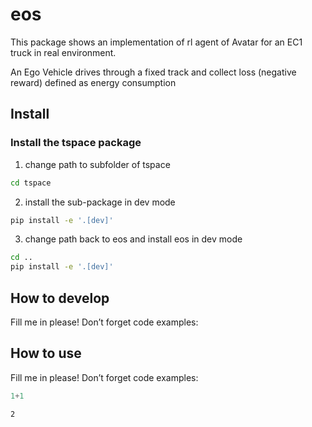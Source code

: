 # eos

<!-- WARNING: THIS FILE WAS AUTOGENERATED! DO NOT EDIT! -->

This package shows an implementation of rl agent of Avatar for an EC1
truck in real environment.

An Ego Vehicle drives through a fixed track and collect loss (negative
reward) defined as energy consumption

## Install

### Install the tspace package

1.  change path to subfolder of tspace

``` sh
cd tspace
```

2.  install the sub-package in dev mode

``` sh
pip install -e '.[dev]'
```

3.  change path back to eos and install eos in dev mode

``` sh
cd ..
pip install -e '.[dev]'
```

## How to develop

Fill me in please! Don’t forget code examples:

## How to use

Fill me in please! Don’t forget code examples:

``` python
1+1
```

    2
